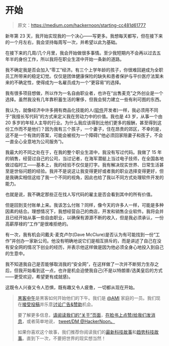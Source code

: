 # 开始

> 原文：<https://medium.com/hackernoon/starting-cc481d61777>

新年第 23 天，我开始实现我的一个决心——写更多。我想每天都写，但在接下来的一个月左右，我会坚持每周写一次，并希望以此为基础。

在接下来的几周/几个月里，我会开始做很多事情。至少我短期内不会再以过去五年半的身份工作，所以我将在职业生涯中开始一条新的道路。

我不确定我是否会加入“零工”经济。有三个上学年龄的孩子，你很难回避成为全职员工所带来的稳定幻觉。仅仅是团体健康保险的缺失和患者保护与平价医疗法案未来的不确定性，使得成为一名雇员成为一个“更容易”的选择。

我有很多项目想做，所以作为一名自由职业者，也许在“出售麦克”之外创业是一个选择。虽然我没有几年靠积蓄生活的奢侈，但我会努力建立一些有利可图的东西。

我认为，就像经济中许多拥有商品化技能的人([软件](https://hackernoon.com/tagged/software)开发者)一样，我必须用不同于“我擅长写代码”的方式来定义我在劳动力中的价值。我也是 43 岁，从事一个由 20 多岁的年轻人主导的行业。为什么我应该得到比他们更多的报酬，甚至得到这份工作而不是他们？因为我有三个孩子，一个妻子，住在昂贵的郊区，不幸的是，这不是一个有效的答案，可能会被视为一个障碍(“他必须回家陪妻子和孩子，不会一直全心全意地为公司服务”)。

我最大的不同之处在于，在我的整个职业生涯中，我没有写过代码。我做了 15 年的销售，经营过自己的公司，当过记者，在海军潜艇上当过电子技师，在全国各地做过临时工——基本上，我的经验不仅仅是打字。我有解决现实世界、日常生活甚至是世俗问题的经验。我并不是说这让我变得更好或者我的职业选择变得更好，但是我确实相信这给了我一个不同的视角，因此也给了我以不同方式处理软件开发的能力。

也就是说，我不确定那些正在找人写代码的雇主是否会看到其中的所有价值。

但是回到支付账单上来。我该怎么付账？同样，像今天的许多人一样，可能是多种因素的结合。理想情况下，我想经营自己的商店，开发和销售企业软件。我将会并且已经开始从事一些自由职业，以确保有源源不断的收入，但是我必须承认，一份高薪厚禄的“工作”是很难拒绝的。

有一次，我有机会问戴夫·麦克卢尔(Dave McClure)是否认为有可能找到一份“工作”并创办一家新公司。他没有明确地说它们是相互排斥的，而是讲述了自己在没有安全网的情况下创业的经历，并表示他这样做是因为他必须全身心地投入到自己的生意中。

我不知道我自己是否能够取消我的“安全网”，在这样做了一次并不断努力生存之后，但我开始看到这一点，也许是机会迫使我自己(不是以特朗普/选美皇后的方式——更受欢迎，希望更有成就感)。

这既令人兴奋又令人恐惧，既有趣又令人疲惫，一切都从现在开始。

> [黑客中午](http://bit.ly/Hackernoon)是黑客如何开始他们的下午。我们是 [@AMI](http://bit.ly/atAMIatAMI) 家庭的一员。我们现在[接受投稿](http://bit.ly/hackernoonsubmission)并乐意[讨论广告&赞助](mailto:partners@amipublications.com)机会。
> 
> 要了解更多信息，[请阅读我们的“关于”页面](https://goo.gl/4ofytp)，[在脸书上点赞/给我们发消息](http://bit.ly/HackernoonFB)，或者简单地说， [tweet/DM @HackerNoon。](https://goo.gl/k7XYbx)
> 
> 如果你喜欢这个故事，我们推荐你阅读我们的[最新科技故事](http://bit.ly/hackernoonlatestt)和[趋势科技故事](https://hackernoon.com/trending)。直到下一次，不要把世界的现实想当然！